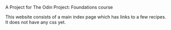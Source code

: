 A Project for The Odin Project: Foundations course

This website consists of a main index page which has links 
to a few recipes. It does not have any css yet.